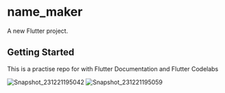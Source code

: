 # name_maker

A new Flutter project.

## Getting Started

This is a practise repo for with Flutter Documentation and Flutter Codelabs



![Snapshot_231221195042](https://github.com/rohitbalage/name_like_flutterpractiserepo/assets/35831574/7e55b5dc-ce06-4c86-8b4a-73c144e5af36)
![Snapshot_231221195059](https://github.com/rohitbalage/name_like_flutterpractiserepo/assets/35831574/1cd9f87c-5315-486f-8745-49582246f570)
